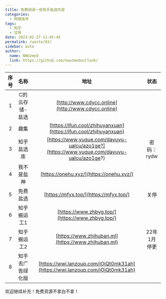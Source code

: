 ```yaml
---
title: 免费阅读一些知乎盐选内容
categories: 
  - 网络技术
tags: 
  - 知乎
  - 垃圾
date: 2023-02-27 11:45:45
permalink: /waste/03/
sidebar: auto
author: 
  name: NWUzmed
  link: https://github.com/nwuzmedoutlook/
---
```


| 序号 |       名称       |                                           地址                                           |    状态     |
|:----:|:----------------:|:----------------------------------------------------------------------------------------:|:-----------:|
|  1   |  C的云存储-盐选  |                    [http://www.cdycc.online](http://www.cdycc.online)                    |             |
|  2   |       趣集       |             [https://ifun.cool/zhihuyanxuan](https://ifun.cool/zhihuyanxuan)             |             |
|  3   |    知乎盐选库    | [https://www.yuque.com/dayuyu-ualcu/azo1ge?](https://www.yuque.com/dayuyu-ualcu/azo1ge?) | 密码：rydw  |
|  4   |    我不是盐神    |                         [https://onehu.xyz/](https://onehu.xyz/)                         |             |
|  5   |     免费盐选     |                          [https://mfyx.top/](https://mfyx.top/)                          |    关停     |
|  6   |   知乎搬运工1    |                     [https://www.zhbyg.top/](https://www.zhbyg.top/)                     |             |
|  7   |   知乎搬运工2    |                    [https://www.zhihuban.ml](https://www.zhihuban.ml)                    | 22年1月停更 |
|  8   | 知乎去广告绿化版 |       [https://wwi.lanzoup.com/iOjQt0mk31ah](https://wwi.lanzoup.com/iOjQt0mk31ah)       |             |

欢迎继续补充！免费资源不拿白不拿！